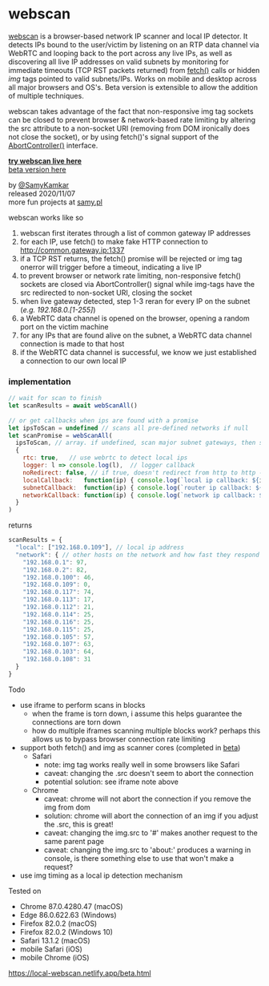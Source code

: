 # webscan

<a href="https://samy.pl/webscan">webscan</a> is a browser-based network IP scanner and local IP detector. It detects IPs bound to the user/victim by listening on an RTP data channel via WebRTC and looping back to the port across any live IPs, as well as discovering all live IP addresses on valid subnets by monitoring for immediate timeouts (TCP RST packets returned) from <a target=_new href="https://fetch.spec.whatwg.org/">fetch()</a> calls or hidden <i>img</i> tags pointed to valid subnets/IPs. Works on mobile and desktop across all major browsers and OS's. Beta version is extensible to allow the addition of multiple techniques.

webscan takes advantage of the fact that non-responsive img tag sockets can be closed to prevent browser & network-based rate limiting by altering the src attribute to a non-socket URI (removing from DOM ironically does not close the socket), or by using fetch()'s signal support of the <a target=_new href="https://dom.spec.whatwg.org/#interface-abortcontroller">AbortController()</a> interface.

[<b>try webscan live here</b>](https://samy.pl/webscan/)<br>
[beta version here](https://samy.pl/webscan/beta)<br>

by [@SamyKamkar](https://twitter.com/samykamkar)<br>
released 2020/11/07<br>
more fun projects at [samy.pl](https://samy.pl)<br>

webscan works like so
1. webscan first iterates through a list of common gateway IP addresses
2. for each IP, use fetch() to make fake HTTP connection to http://common.gateway.ip:1337
3. if a TCP RST returns, the fetch() promise will be rejected or img tag onerror will trigger before a timeout, indicating a live IP
4. to prevent browser or network rate limiting, non-responsive fetch() sockets are closed via AbortController() signal while img-tags have the src redirected to non-socket URI, closing the socket
5. when live gateway detected, step 1-3 reran for every IP on the subnet (<i>e.g. 192.168.0.[1-255]</i>)
6. a WebRTC data channel is opened on the browser, opening a random port on the victim machine
7. for any IPs that are found alive on the subnet, a WebRTC data channel connection is made to that host
8. if the WebRTC data channel is successful, we know we just established a connection to our own local IP

### implementation
```javascript
// wait for scan to finish
let scanResults = await webScanAll()
 
// or get callbacks when ips are found with a promise
let ipsToScan = undefined // scans all pre-defined networks if null
let scanPromise = webScanAll(
  ipsToScan, // array. if undefined, scan major subnet gateways, then scan live subnets. supports wildcards
  {
    rtc: true,   // use webrtc to detect local ips
    logger: l => console.log(l),  // logger callback
    noRedirect: false, // if true, doesn't redirect from http to http - Chrome doesn't scan detect network IPs proprly on https atm
    localCallback:   function(ip) { console.log(`local ip callback: ${ip}`)   },
    subnetCallback:  function(ip) { console.log(`router ip callback: ${ip}`)  },
    networkCallback: function(ip) { console.log(`network ip callback: ${ip}`) },
  }
)
```

returns
```javascript
scanResults = {
  "local": ["192.168.0.109"], // local ip address
  "network": { // other hosts on the network and how fast they respond
    "192.168.0.1": 97,
    "192.168.0.2": 82,
    "192.168.0.100": 46,
    "192.168.0.109": 0,
    "192.168.0.117": 74,
    "192.168.0.113": 17,
    "192.168.0.112": 21,
    "192.168.0.114": 25,
    "192.168.0.116": 25,
    "192.168.0.115": 25,
    "192.168.0.105": 57,
    "192.168.0.107": 63,
    "192.168.0.103": 64,
    "192.168.0.108": 31
  }
}
```

Todo
- use iframe to perform scans in blocks
  - when the frame is torn down, i assume this helps guarantee the connections are torn down
  - how do multiple iframes scanning multiple blocks work? perhaps this allows us to bypass browser connection rate limiting
- support both fetch() and img as scanner cores (completed in <a href="beta.js">beta</a>)
  - Safari
    - note: img tag works really well in some browsers like Safari
    - caveat: changing the .src doesn't seem to abort the connection
    - potential solution: see iframe note above
  - Chrome
    - caveat: chrome will not abort the connection if you remove the img from dom
    - solution: chrome will abort the connection of an img if you adjust the .src, this is great!
    - caveat: changing the img.src to '#' makes another request to the same parent page
    - caveat: changing the img.src to 'about:' produces a warning in console, is there something else to use that won't make a request?
- use img timing as a local ip detection mechanism

Tested on
- Chrome 87.0.4280.47 (macOS)
- Edge 86.0.622.63 (Windows)
- Firefox 82.0.2 (macOS)
- Firefox 82.0.2 (Windows 10)
- Safari 13.1.2 (macOS)
- mobile Safari (iOS)
- mobile Chrome (iOS)

https://local-webscan.netlify.app/beta.html
